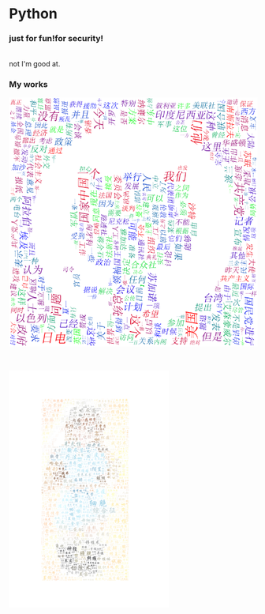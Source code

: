 # Python
### just for fun!for security!
<br>
not I'm good at.

### My works

![](/WordCloud/test.png)

<br>

![](/WordCloud/test1.png)
